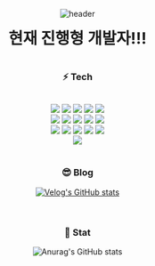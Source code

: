 <div align="center">
  
![header](https://capsule-render.vercel.app/api?type=waving&text=GreenTea!&color=auto&fontColor=#00308F)
  

<div align="center">
   <h1 style="margin:auto; text-align:center; text-color:blue;">현재 진행형 개발자!!!</h1>
</div>
</br>


### :zap: Tech

</br>
<div align="center">
            
  <img src="https://img.shields.io/badge/JAVA-007396?style=for-the-badge&logo=java&logoColor=white">                                                                   
  <img src="https://img.shields.io/badge/MySQL-4479A1?style=for-the-badge&logo=MySQL&logoColor=white">
  <img src="https://img.shields.io/badge/github-181717?style=for-the-badge&logo=github&logoColor=white">
  <img src="https://img.shields.io/badge/docker-2496ED?style=for-the-badge&logo=docker&logoColor=white"> 
  <img src="https://img.shields.io/badge/spring-6DB33F?style=for-the-badge&logo=spring&logoColor=black"></br>
  <img src="https://img.shields.io/badge/springboot-6DB33F?style=for-the-badge&logo=springboot&logoColor=black">
  <img src="https://img.shields.io/badge/springsecurity-6DB33F?style=for-the-badge&logo=springsecurity&logoColor=black">
  <img src="https://img.shields.io/badge/html5-E34F26?style=for-the-badge&logo=html5&logoColor=white">
  <img src="https://img.shields.io/badge/css3-1572B6?style=for-the-badge&logo=css3&logoColor=white">
  <img src="https://img.shields.io/badge/linux-FCC624?style=for-the-badge&logo=linux&logoColor=black"></br>
  <img src="https://img.shields.io/badge/javascript-F7DF1E?style=for-the-badge&logo=javascript&logoColor=black"> 
  <img src="https://img.shields.io/badge/redis-DC382D?style=for-the-badge&logo=redis&logoColor=black"> 
  <img src="https://img.shields.io/badge/aws-FFC100?style=for-the-badge&logo=aws&logoColor=white"> 
  <img src="https://img.shields.io/badge/google%20cloud-%234285F4.svg?style=for-the-badge&logo=google-cloud&logoColor=white">
  <img src="https://img.shields.io/badge/kubernetes-%23326CE5.svg?style=for-the-badge&logo=kubernetes&logoColor=white"></br>
  <img src="https://img.shields.io/badge/kotlin-7F52FF?style=for-the-badge&logo=kotlin&logoColor=black"></br>

                                                                                                   
<div>
  
</br>
  
### 😎 Blog
  
[![Velog's GitHub stats](https://velog-readme-stats.vercel.app/api?name=greentea)](https://github.com/eungyeole/velog-readme-stats)
  
  <br>


### :penguin: Stat
  
![Anurag's GitHub stats](https://github-readme-stats.vercel.app/api?username=greenTea9227&theme=dark&show_icons=true)

</div>
